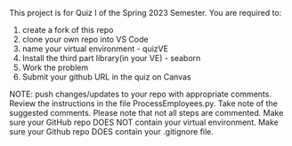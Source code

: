 This project is for Quiz I of the Spring 2023 Semester.  You are required to:
1) create a fork of this repo 
2) clone your own repo into VS Code
3) name your virtual environment - quizVE
4) Install the third part library(in your VE) - seaborn
5) Work the problem
6) Submit your github URL in the quiz on Canvas

NOTE: push changes/updates to your repo with appropriate comments. Review the instructions in the file ProcessEmployees.py. Take note of the suggested comments. Please note that not all steps are commented. Make sure your GitHub repo DOES NOT contain your virtual environment.  Make sure your Github repo DOES contain your .gitignore file.


